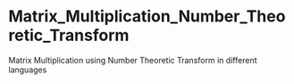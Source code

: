 # Matrix_Multiplication_Number_Theoretic_Transform
Matrix Multiplication using Number Theoretic Transform in different languages
